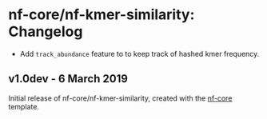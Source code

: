 # nf-core/nf-kmer-similarity: Changelog



* Add `track_abundance` feature to to keep track of hashed kmer frequency.

## v1.0dev - 6 March 2019
Initial release of nf-core/nf-kmer-similarity, created with the [nf-core](http://nf-co.re/) template.
